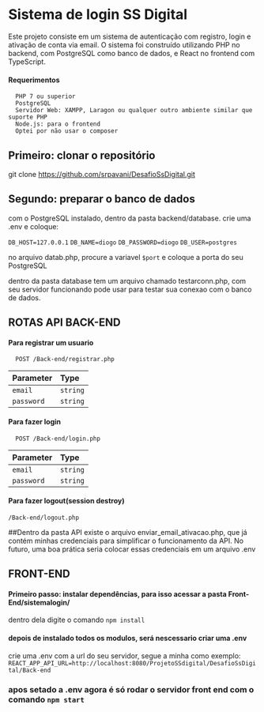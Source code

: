 
# Sistema de login SS Digital

Este projeto consiste em um sistema de autenticação com registro, login e ativação de conta via email. O sistema foi construído utilizando PHP no backend, com PostgreSQL como banco de dados, e React no frontend com TypeScript.




#### Requerimentos

```http
  PHP 7 ou superior
  PostgreSQL 
  Servidor Web: XAMPP, Laragon ou qualquer outro ambiente similar que suporte PHP
  Node.js: para o frontend
  Optei por não usar o composer

```

## Primeiro: clonar o repositório
  git clone https://github.com/srpavani/DesafioSsDigital.git

## Segundo: preparar o banco de dados
   com o PostgreSQL instalado, dentro da pasta backend/database. crie uma .env e coloque: 

`DB_HOST=127.0.0.1`
`DB_NAME=diogo`
`DB_PASSWORD=diogo`
`DB_USER=postgres`

no arquivo datab.php, procure a variavel `$port` e coloque a porta do seu PostgreSQL

dentro da pasta database tem um arquivo chamado testarconn.php, com seu servidor funcionando pode usar para testar sua conexao com o banco de dados. 








## ROTAS API BACK-END 

#### Para registrar um usuario

```http
  POST /Back-end/registrar.php
```

| Parameter | Type     | 
| :-------- | :------- | 
| `email` | `string` |
| `password` | `string` | 

#### Para fazer login

```http
  POST /Back-end/login.php
```

| Parameter | Type     | 
| :-------- | :------- | 
| `email` | `string` |
| `password` | `string` |


#### Para fazer logout(session destroy)

```http
/Back-end/logout.php
```

##Dentro da pasta API existe o arquivo enviar_email_ativacao.php, que já contém minhas credenciais para simplificar o funcionamento da API. No futuro, uma boa prática seria colocar essas credenciais em um arquivo .env 



## FRONT-END

#### Primeiro passo: instalar dependências, para isso acessar a pasta Front-End/sistemalogin/
dentro dela digite o comando `npm install`

#### depois de instalado todos os modulos, será nescessario criar uma .env 
crie uma .env com a url do seu servidor, segue a minha como exemplo: `REACT_APP_API_URL=http://localhost:8080/ProjetoSSdigital/DesafioSsDigital/Back-end`


### apos setado a .env agora é só rodar o servidor front end com o comando `npm start`
